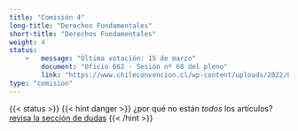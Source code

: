 ```yaml
---
title: "Comisión 4" 
long-title: "Derechos Fundamentales"
short-title: "Derechos Fundamentales"
weight: 4
status: 
    -   message: "Última votación: 15 de marzo" 
        document: "Oficio 662 - Sesión nº 68 del pleno"
        link: "https://www.chileconvencion.cl/wp-content/uploads/2022/03/Oficio-622-que-comunica-las-normas-aprobadas-en-la-sesion-68a-del-Pleno-de-la-Convencion-Constitucional.pdf"
type: "comision"
---
```

{{< status >}}
{{< hint danger >}}
¿por qué no están *todos* los artículos? [revisa la sección de dudas](/faq/#por-qué-la-numeración-de-los-artículos-no-es-correlativa)
{{< /hint >}}